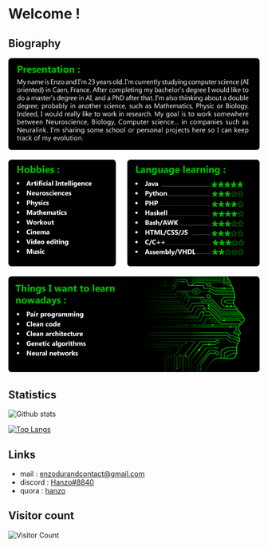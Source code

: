 # Welcome !

## Biography 

<p><img width="570" src="test2.png"></p>

## Statistics 

![Github stats](https://github-readme-stats.vercel.app/api?username=hanzopgp&theme=highcontrast&hide_border=true&show_icons=true&count_private=true&title_color=09ba00&icon_color=09ba00)

[![Top Langs](https://github-readme-stats.vercel.app/api/top-langs/?username=hanzopgp&layout=compact&langs_count=8&bg_color=000000&title_color=09ba00&text_color=ffffff&hide_border=true&hide=jupyter%20notebook,TeX&exclude_repo=First3DGame,TeX&card_width=445)](https://github.com/anuraghazra/github-readme-stats)

## Links 

- mail : [enzodurandcontact@gmail.com](mailto:letgui2@gmail.com)
- discord : [Hanzo#8840](https://discordapp.com/users/339384664118657034/)
- quora : [hanzo](https://fr.quora.com/profile/Hanzo?ch=10&share=519cf10b&srid=YhyTm) 

## Visitor count  

![Visitor Count](https://profile-counter.glitch.me/hanzopgp/count.svg)
